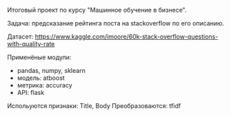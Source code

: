 Итоговый проект по курсу "Машинное обучение в бизнесе".

Задача: предсказание рейтинга  поста на  stackoverflow по его описанию.

Датасет:
https://www.kaggle.com/imoore/60k-stack-overflow-questions-with-quality-rate

Применёные модули:
- pandas, numpy, sklearn
- модель: atboost
- метрика: accuracy
- API: flask 

Испольуются признаки: Title, Body
Преобразоваются: tfidf


